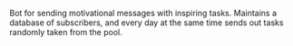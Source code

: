 Bot for sending motivational messages with inspiring tasks.
Maintains a database of subscribers, and every day at the same time sends out tasks randomly taken from the pool.